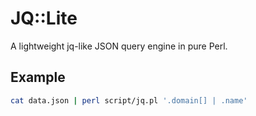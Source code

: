# JQ::Lite

A lightweight jq-like JSON query engine in pure Perl.

## Example

```bash
cat data.json | perl script/jq.pl '.domain[] | .name'
